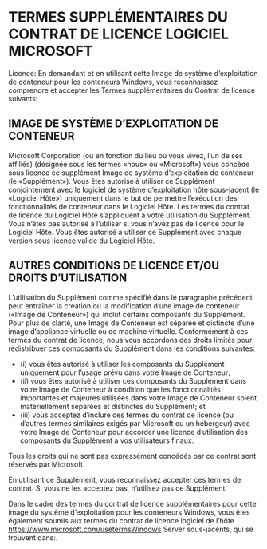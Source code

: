 
# <a name="microsoft-software-supplemental-license-terms"></a>TERMES SUPPLÉMENTAIRES DU CONTRAT DE LICENCE LOGICIEL MICROSOFT

Licence: En demandant et en utilisant cette Image de système d’exploitation de conteneur pour les conteneurs Windows, vous reconnaissez comprendre et accepter les Termes supplémentaires du Contrat de licence suivants:

## <a name="container-os-image"></a>IMAGE DE SYSTÈME D’EXPLOITATION DE CONTENEUR 

Microsoft Corporation (ou en fonction du lieu où vous vivez, l’un de ses affiliés) (désignée sous les termes «nous» ou «Microsoft») vous concède sous licence ce supplément Image de système d’exploitation de conteneur (le «Supplément»). Vous êtes autorisé à utiliser ce Supplément conjointement avec le logiciel de système d’exploitation hôte sous-jacent (le «Logiciel Hôte») uniquement dans le but de permettre l’exécution des fonctionnalités de conteneur dans le Logiciel Hôte.  Les termes du contrat de licence du Logiciel Hôte s’appliquent à votre utilisation du Supplément. Vous n’êtes pas autorisé à l’utiliser si vous n’avez pas de licence pour le Logiciel Hôte. Vous êtes autorisé à utiliser ce Supplément avec chaque version sous licence valide du Logiciel Hôte.

## <a name="additional-licensing-requirements-andor-use-rights"></a>AUTRES CONDITIONS DE LICENCE ET/OU DROITS D’UTILISATION 

L’utilisation du Supplément comme spécifié dans le paragraphe précédent peut entraîner la création ou la modification d’une image de conteneur («Image de Conteneur») qui inclut certains composants du Supplément. Pour plus de clarté, une Image de Conteneur est séparée et distincte d’une image d’appliance virtuelle ou de machine virtuelle.  Conformément à ces termes du contrat de licence, nous vous accordons des droits limités pour redistribuer ces composants du Supplément dans les conditions suivantes:

* (i) vous êtes autorisé à utiliser les composants du Supplément uniquement pour l’usage prévu dans votre Image de Conteneur;
* (ii) vous êtes autorisé à utiliser ces composants du Supplément dans votre Image de Conteneur à condition que les fonctionnalités importantes et majeures utilisées dans votre Image de Conteneur soient matériellement séparées et distinctes du Supplément; et 
* (iii) vous acceptez d’inclure ces termes du contrat de licence (ou d’autres termes similaires exigés par Microsoft ou un hébergeur) avec votre Image de Conteneur pour accorder une licence d’utilisation des composants du Supplément à vos utilisateurs finaux.

Tous les droits qui ne sont pas expressément concédés par ce contrat sont réservés par Microsoft.

En utilisant ce Supplément, vous reconnaissez accepter ces termes de contrat. Si vous ne les acceptez pas, n’utilisez pas ce Supplément.

Dans le cadre des termes du contrat de licence supplémentaires pour cette image du système d’exploitation pour les conteneurs Windows, vous êtes également soumis aux termes du contrat de licence logiciel de l’hôte https://www.microsoft.com/usetermsWindows Server sous-jacents, qui se trouvent dans:.  
